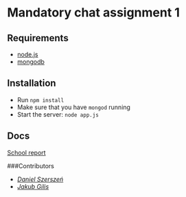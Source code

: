 # Mandatory chat assignment 1

## Requirements
* [node.js](https://nodejs.org/en/download/)
* [mongodb](https://www.mongodb.com/download-center)

## Installation
* Run `npm install`
* Make sure that you have `mongod` running
* Start the server: `node app.js`

## Docs
[School report](https://www.dropbox.com/s/kmhslm4win8ricp/chat_report_jakub_gilis.docx?dl=0)

###Contributors
* *[Daniel Szerszeń](https://github.com/roszpun)*
* *[Jakub Gilis](https://github.com/jacobg213)*
